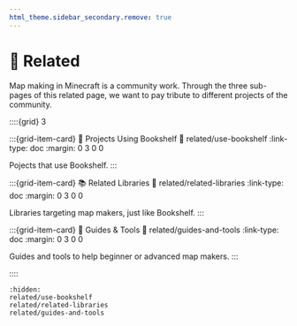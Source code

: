 ```yaml
---
html_theme.sidebar_secondary.remove: true
---
```


# 🔗 Related

Map making in Minecraft is a community work.
Through the three sub-pages of this related page, we want to pay tribute to different projects of the community.

::::{grid} 3

:::{grid-item-card} 📂 Projects Using Bookshelf
:link: related/use-bookshelf
:link-type: doc
:margin: 0 3 0 0

Pojects that use Bookshelf.
:::

:::{grid-item-card} 📚 Related Libraries
:link: related/related-libraries
:link-type: doc
:margin: 0 3 0 0

Libraries targeting map makers, just like Bookshelf.
:::

:::{grid-item-card} 🔧 Guides & Tools
:link: related/guides-and-tools
:link-type: doc
:margin: 0 3 0 0

Guides and tools to help beginner or advanced map makers.
:::

::::

```{toctree}
:hidden:
related/use-bookshelf
related/related-libraries
related/guides-and-tools
```
